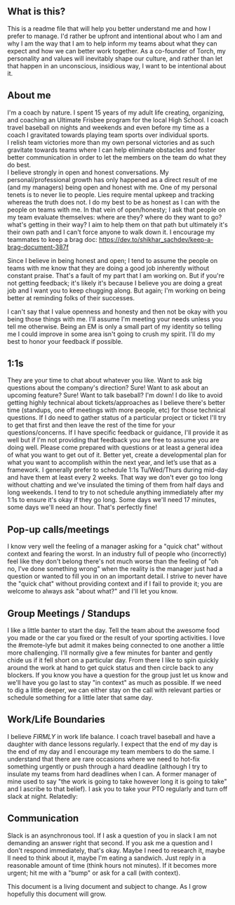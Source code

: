 ## What is this?
This is a readme file that will help you better understand me and how I prefer to manage.
I'd rather be upfront and intentional about who I am and why I am the way that I am to help inform my teams about what they can expect and how we can better work together.
As a co-founder of Torch, my personality and values will inevitably shape our culture, and rather than let that happen in an unconscious, insidious way, I want to be intentional about it.

## About me
I'm a coach by nature. I spent 15 years of my adult life creating, organizing, and coaching an Ultimate Frisbee program for the local High School.
I coach travel baseball on nights and weekends and even before my time as a coach I gravitated towards playing team sports over individual sports.  
I relish team victories more than my own personal victories and as such gravitate towards teams where I can help eliminate obstacles and foster better communication in order to let the members on the team do what they do best.  
I believe strongly in open and honest conversations. My personal/professional growth has only happened as a direct result of me (and my managers) being open and honest with me.
One of my personal tenets is to never lie to people.  Lies require mental upkeep and tracking whereas the truth does not.  I do my best to be as honest as I can with the people on teams with me.
In that vein of open/honesty; I ask that people on my team evaluate themselves: where are they? where do they want to go? what's getting in their way?  I aim to help them on that path but ultimately it's their own path and I can't force anyone to walk down it. I encourage my teammates to keep a brag doc: https://dev.to/shikhar_sachdev/keep-a-brag-document-387f

Since I believe in being honest and open; I tend to assume the people on teams with me know that they are doing a good job inherently without constant praise.  That's a fault of my part that I am working on.  But if you're not getting feedback; it's likely it's because I believe you are doing a great job and I want you to keep chugging along.  But again; I'm working on being better at reminding folks of their successes.

I can't say that I value openness and honesty and then not be okay with you being those things with me.  I'll assume I'm meeting your needs unless you tell me otherwise. Being an EM is only a small part of my identity so telling me I could improve in some area isn't going to crush my spirit. I'll do my best to honor your feedback if possible.


## 1:1s
They are your time to chat about whatever you like. Want to ask big questions about the company's direction? Sure! Want to ask about an upcoming feature? Sure! Want to talk baseball? I'm down!  I do like to avoid getting highly technical about tickets/approaches as I believe there's better time (standups, one off meetings with more people, etc) for those technical questions. If I do need to gather status of a particular project or ticket I'll try to get that first and then leave the rest of the time for your questions/concerns.  If I have specific feedback or guidance, I'll provide it as well but if I'm not providing that feedback you are free to assume you are doing well. Please come prepared with questions or at least a general idea of what you want to get out of it. Better yet, create a developmental plan for what you want to accomplish within the next year, and let’s use that as a framework. I generally prefer to schedule 1:1s Tu/Wed/Thurs during mid-day and have them at least every 2 weeks.  That way we don't ever go too long without chatting and we've insulated the timing of them from half days and long weekends. I tend to try to not schedule anything immediately after my 1:1s to ensure it's okay if they go long.  Some days we'll need 17 minutes, some days we'll need an hour.  That's perfectly fine!

## Pop-up calls/meetings
I know very well the feeling of a manager asking for a "quick chat" without context and fearing the worst. In an industry full of people who (incorrectly) feel like they don't belong there's not much worse than the feeling of "oh no, I've done something wrong" when the reality is the manager just had a question or wanted to fill you in on an important detail.  I strive to never have the "quick chat" without providing context and if I fail to provide it; you are welcome to always ask "about what?" and I'll let you know.  

## Group Meetings / Standups
I like a little banter to start the day. Tell the team about the awesome food you made or the car you fixed or the result of your sporting activities. I love the #remote-lyfe but admit it makes being connected to one another a little more challenging. I'll normally give a few minutes for banter and gently chide us if it fell short on a particular day. From there I like to spin quickly around the work at hand to get quick status and then circle back to any blockers. If you know you have a question for the group just let us know and we'll have you go last to stay "in context" as much as possible. If we need to dig a little deeper, we can either stay on the call with relevant parties or schedule something for a little later that same day.

## Work/Life Boundaries
I believe *FIRMLY* in work life balance. I coach travel baseball and have a daughter with dance lessons regularly. I expect that the end of my day is the end of my day and I encourage my team members to do the same. I understand that there are rare occasions where we need to hot-fix something urgently or push through a hard deadline (although I try to insulate my teams from hard deadlines when I can. A former manager of mine used to say "the work is going to take however long it is going to take" and I ascribe to that belief). I ask you to take your PTO regularly and turn off slack at night.  Relatedly:

## Communication
Slack is an asynchronous tool. If I ask a question of you in slack I am not demanding an answer right that second. If you ask me a question and I don't respond immediately, that's okay. Maybe I need to research it, maybe II need to think about it, maybe I'm eating a sandwich. Just reply in a reasonable amount of time (think hours not minutes). If it becomes more urgent; hit me with a "bump" or ask for a call (with context).  


This document is a living document and subject to change. As I grow hopefully this document will grow. 
